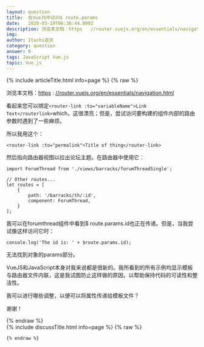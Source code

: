 ```yaml
---
layout: question
title:  在VueJS中访问$ route.params
date:   2020-03-19T06:36:44.000Z
description: 浏览本文档：https   //router.vuejs.org/en/essentials/navigation.html看起来您可以绑定<rou...
img: 
author: Itachi逆天
category: question
answer: 0
tags: JavaScript Vue.js
topic: Vue.js
---
```

<div class="article-root">
  <div class="article">
    {% include articleTitle.html info=page %}
    {% raw %}
    <div class="article-content"><p><font style="vertical-align: inherit;"><font style="vertical-align: inherit;">浏览本文档：</font><a href="https://router.vuejs.org/en/essentials/navigation.html" rel="noreferrer"><font style="vertical-align: inherit;">https</font></a><font style="vertical-align: inherit;"> :
 </font></font><a href="https://router.vuejs.org/en/essentials/navigation.html" rel="noreferrer"><font style="vertical-align: inherit;"><font style="vertical-align: inherit;">//router.vuejs.org/en/essentials/navigation.html</font></font></a></p>

<p><font style="vertical-align: inherit;"><font style="vertical-align: inherit;">看起来您可以绑定</font></font><code>&lt;router-link :to="variableName"&gt;Link Text&lt;/routerlink&gt;</code><font style="vertical-align: inherit;"><font style="vertical-align: inherit;">which，这很漂亮；</font><font style="vertical-align: inherit;">但是，尝试访问要构建的组件内部的路由参数时遇到了一些麻烦。</font></font></p>

<p><font style="vertical-align: inherit;"><font style="vertical-align: inherit;">所以我用这个：</font></font></p>

<pre><code>&lt;router-link :to="permalink"&gt;Title of thing&lt;/router-link&gt;
</code></pre>

<p><font style="vertical-align: inherit;"><font style="vertical-align: inherit;">然后指向路由器视图以拉出论坛主题。</font><font style="vertical-align: inherit;">在路由器中使用它：</font></font></p>

<pre><code>import ForumThread from './views/barracks/forumThreadSingle';<font></font>
<font></font>
// Other routes...<font></font>
let routes = [<font></font>
    {<font></font>
        path: '/barracks/th/:id',<font></font>
        component: ForumThread,<font></font>
    } <font></font>
]; <font></font>
</code></pre>

<p><font style="vertical-align: inherit;"><font style="vertical-align: inherit;">我可以在forumthread组件中看到$ route.params.id也正在传递。</font><font style="vertical-align: inherit;">但是，当我尝试像这样访问它时：</font></font></p>

<pre><code>console.log('The id is: ' + $route.params.id);
</code></pre>

<p><font style="vertical-align: inherit;"><font style="vertical-align: inherit;">无法找到对象的params部分。</font></font></p>

<p><font style="vertical-align: inherit;"><font style="vertical-align: inherit;">VueJS和JavaScript本身对我来说都是很新的。</font><font style="vertical-align: inherit;">我所看到的所有示例均显示模板与路由器文件内联，这是我试图防止这样做的原因，以帮助保持代码的可读性和整洁性。</font></font></p>

<p><font style="vertical-align: inherit;"><font style="vertical-align: inherit;">我可以进行哪些调整，以便可以将属性传递给模板文件？</font></font></p>

<p><font style="vertical-align: inherit;"><font style="vertical-align: inherit;">谢谢！</font></font></p></div>
    {% endraw %}
  </div>

  <div class="discuss-wrapper">
    {% include discussTitle.html info=page %}
    {% raw %}
    
    {% endraw %}
  </div>
<div>
